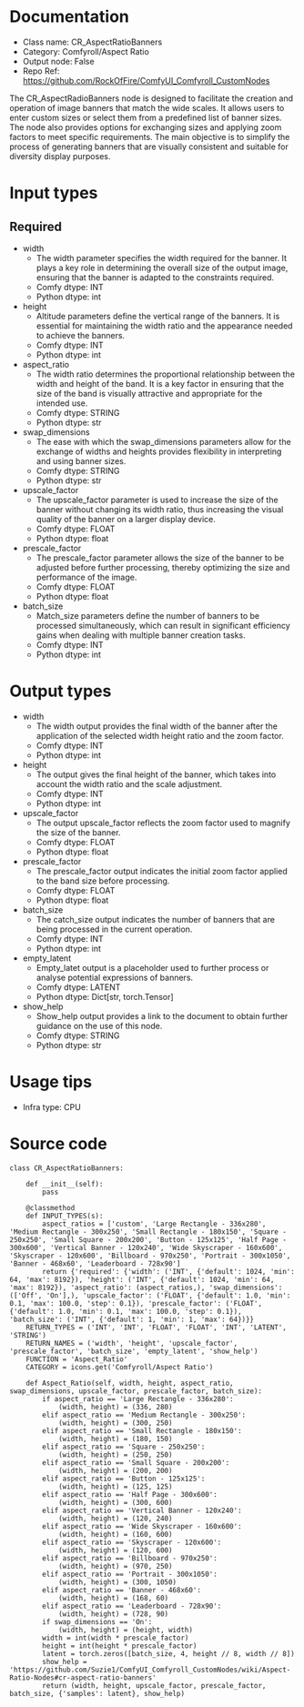# Documentation
- Class name: CR_AspectRatioBanners
- Category: Comfyroll/Aspect Ratio
- Output node: False
- Repo Ref: https://github.com/RockOfFire/ComfyUI_Comfyroll_CustomNodes

The CR_AspectRadioBanners node is designed to facilitate the creation and operation of image banners that match the wide scales. It allows users to enter custom sizes or select them from a predefined list of banner sizes. The node also provides options for exchanging sizes and applying zoom factors to meet specific requirements. The main objective is to simplify the process of generating banners that are visually consistent and suitable for diversity display purposes.

# Input types
## Required
- width
    - The width parameter specifies the width required for the banner. It plays a key role in determining the overall size of the output image, ensuring that the banner is adapted to the constraints required.
    - Comfy dtype: INT
    - Python dtype: int
- height
    - Altitude parameters define the vertical range of the banners. It is essential for maintaining the width ratio and the appearance needed to achieve the banners.
    - Comfy dtype: INT
    - Python dtype: int
- aspect_ratio
    - The width ratio determines the proportional relationship between the width and height of the band. It is a key factor in ensuring that the size of the band is visually attractive and appropriate for the intended use.
    - Comfy dtype: STRING
    - Python dtype: str
- swap_dimensions
    - The ease with which the swap_dimensions parameters allow for the exchange of widths and heights provides flexibility in interpreting and using banner sizes.
    - Comfy dtype: STRING
    - Python dtype: str
- upscale_factor
    - The upscale_factor parameter is used to increase the size of the banner without changing its width ratio, thus increasing the visual quality of the banner on a larger display device.
    - Comfy dtype: FLOAT
    - Python dtype: float
- prescale_factor
    - The prescale_factor parameter allows the size of the banner to be adjusted before further processing, thereby optimizing the size and performance of the image.
    - Comfy dtype: FLOAT
    - Python dtype: float
- batch_size
    - Match_size parameters define the number of banners to be processed simultaneously, which can result in significant efficiency gains when dealing with multiple banner creation tasks.
    - Comfy dtype: INT
    - Python dtype: int

# Output types
- width
    - The width output provides the final width of the banner after the application of the selected width height ratio and the zoom factor.
    - Comfy dtype: INT
    - Python dtype: int
- height
    - The output gives the final height of the banner, which takes into account the width ratio and the scale adjustment.
    - Comfy dtype: INT
    - Python dtype: int
- upscale_factor
    - The output upscale_factor reflects the zoom factor used to magnify the size of the banner.
    - Comfy dtype: FLOAT
    - Python dtype: float
- prescale_factor
    - The prescale_factor output indicates the initial zoom factor applied to the band size before processing.
    - Comfy dtype: FLOAT
    - Python dtype: float
- batch_size
    - The catch_size output indicates the number of banners that are being processed in the current operation.
    - Comfy dtype: INT
    - Python dtype: int
- empty_latent
    - Empty_latet output is a placeholder used to further process or analyse potential expressions of banners.
    - Comfy dtype: LATENT
    - Python dtype: Dict[str, torch.Tensor]
- show_help
    - Show_help output provides a link to the document to obtain further guidance on the use of this node.
    - Comfy dtype: STRING
    - Python dtype: str

# Usage tips
- Infra type: CPU

# Source code
```
class CR_AspectRatioBanners:

    def __init__(self):
        pass

    @classmethod
    def INPUT_TYPES(s):
        aspect_ratios = ['custom', 'Large Rectangle - 336x280', 'Medium Rectangle - 300x250', 'Small Rectangle - 180x150', 'Square - 250x250', 'Small Square - 200x200', 'Button - 125x125', 'Half Page - 300x600', 'Vertical Banner - 120x240', 'Wide Skyscraper - 160x600', 'Skyscraper - 120x600', 'Billboard - 970x250', 'Portrait - 300x1050', 'Banner - 468x60', 'Leaderboard - 728x90']
        return {'required': {'width': ('INT', {'default': 1024, 'min': 64, 'max': 8192}), 'height': ('INT', {'default': 1024, 'min': 64, 'max': 8192}), 'aspect_ratio': (aspect_ratios,), 'swap_dimensions': (['Off', 'On'],), 'upscale_factor': ('FLOAT', {'default': 1.0, 'min': 0.1, 'max': 100.0, 'step': 0.1}), 'prescale_factor': ('FLOAT', {'default': 1.0, 'min': 0.1, 'max': 100.0, 'step': 0.1}), 'batch_size': ('INT', {'default': 1, 'min': 1, 'max': 64})}}
    RETURN_TYPES = ('INT', 'INT', 'FLOAT', 'FLOAT', 'INT', 'LATENT', 'STRING')
    RETURN_NAMES = ('width', 'height', 'upscale_factor', 'prescale_factor', 'batch_size', 'empty_latent', 'show_help')
    FUNCTION = 'Aspect_Ratio'
    CATEGORY = icons.get('Comfyroll/Aspect Ratio')

    def Aspect_Ratio(self, width, height, aspect_ratio, swap_dimensions, upscale_factor, prescale_factor, batch_size):
        if aspect_ratio == 'Large Rectangle - 336x280':
            (width, height) = (336, 280)
        elif aspect_ratio == 'Medium Rectangle - 300x250':
            (width, height) = (300, 250)
        elif aspect_ratio == 'Small Rectangle - 180x150':
            (width, height) = (180, 150)
        elif aspect_ratio == 'Square - 250x250':
            (width, height) = (250, 250)
        elif aspect_ratio == 'Small Square - 200x200':
            (width, height) = (200, 200)
        elif aspect_ratio == 'Button - 125x125':
            (width, height) = (125, 125)
        elif aspect_ratio == 'Half Page - 300x600':
            (width, height) = (300, 600)
        elif aspect_ratio == 'Vertical Banner - 120x240':
            (width, height) = (120, 240)
        elif aspect_ratio == 'Wide Skyscraper - 160x600':
            (width, height) = (160, 600)
        elif aspect_ratio == 'Skyscraper - 120x600':
            (width, height) = (120, 600)
        elif aspect_ratio == 'Billboard - 970x250':
            (width, height) = (970, 250)
        elif aspect_ratio == 'Portrait - 300x1050':
            (width, height) = (300, 1050)
        elif aspect_ratio == 'Banner - 468x60':
            (width, height) = (168, 60)
        elif aspect_ratio == 'Leaderboard - 728x90':
            (width, height) = (728, 90)
        if swap_dimensions == 'On':
            (width, height) = (height, width)
        width = int(width * prescale_factor)
        height = int(height * prescale_factor)
        latent = torch.zeros([batch_size, 4, height // 8, width // 8])
        show_help = 'https://github.com/Suzie1/ComfyUI_Comfyroll_CustomNodes/wiki/Aspect-Ratio-Nodes#cr-aspect-ratio-banners'
        return (width, height, upscale_factor, prescale_factor, batch_size, {'samples': latent}, show_help)
```